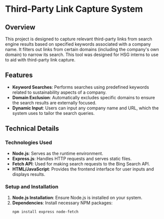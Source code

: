 # Third-Party Link Capture System

## Overview

This project is designed to capture relevant third-party links from search engine results based on specified keywords associated with a company name. It filters out links from certain domains (including the company's own domain) to narrow its search. This tool was designed for HSG interns to use to aid with third-party link capture.
## Features

- **Keyword Searches**: Performs searches using predefined keywords related to sustainability aspects of a company.
- **Domain Exclusion**: Automatically excludes specific domains to ensure the search results are externally focused.
- **Dynamic Input**: Users can input any company name and URL, which the system uses to tailor the search queries.

## Technical Details

### Technologies Used

- **Node.js**: Serves as the runtime environment.
- **Express.js**: Handles HTTP requests and serves static files.
- **Fetch API**: Used for making search requests to the Bing Search API.
- **HTML/JavaScript**: Provides the frontend interface for user inputs and displays results.

### Setup and Installation

1. **Node.js Installation**: Ensure Node.js is installed on your system.
2. **Dependencies**: Install necessary NPM packages:
   ```bash
   npm install express node-fetch
